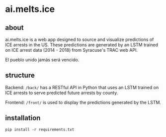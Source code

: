 # ai.melts.ice

## about

ai.melts.ice is a web app designed to source and visualize predictions of ICE arrests in the US. These predictions are generated by an LSTM trained on ICE arrest data (2014 - 2018) from Syracuse's TRAC web API.

El pueblo unido jamás será vencido.

## structure

Backend: `/back/` has a RESTful API in Python that uses an LSTM trained on ICE arrests to serve predicted future arrests by county.

Frontend: `/front/` is used to display the predictions generated by the LSTM.

## installation

```
pip install -r requirements.txt
```
